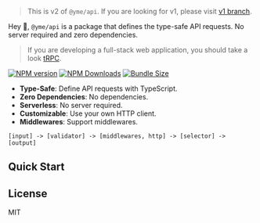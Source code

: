 > This is v2 of `@yme/api`. If you are looking for v1, please visit [v1 branch](https://github.com/minosss/api/tree/v1).

Hey 👋, `@yme/api` is a package that defines the type-safe API requests. No server required and zero dependencies.

> If you are developing a full-stack web application, you should take a look [tRPC](https://trpc.io/).

[![NPM version](https://img.shields.io/npm/v/@yme/api)](https://www.npmjs.com/package/@yme/api)
[![NPM Downloads](https://img.shields.io/npm/dm/@yme/api)](https://www.npmjs.com/package/@yme/api)
[![Bundle Size](https://badgen.net/bundlephobia/minzip/@yme/api)](https://www.npmjs.com/package/@yme/api)

- **Type-Safe**: Define API requests with TypeScript.
- **Zero Dependencies**: No dependencies.
- **Serverless**: No server required.
- **Customizable**: Use your own HTTP client.
- **Middlewares**: Support middlewares.

```
[input] -> [validator] -> [middlewares, http] -> [selector] -> [output]
```

## Quick Start


## License

MIT
